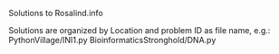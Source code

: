 Solutions to Rosalind.info

Solutions are organized by Location and problem ID as file name, e.g.: 
PythonVillage/INI1.py
BioinformaticsStronghold/DNA.py